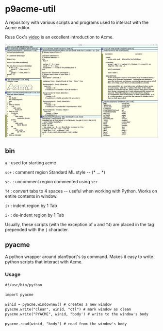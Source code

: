 # p9acme-util

A repository with various scripts and programs used to interact with the Acme
editor.

Russ Cox's [video](https://www.youtube.com/watch?v=dP1xVpMPn8M) is an
excellent introduction to Acme.

![Screenshot](https://github.com/bluerama/p9acme-util/blob/master/screenshot.png)


## bin

`a` : used for starting acme

`sc+` : comment region Standard ML style -- (* ... *)

`sc-` : uncomment region commented using `sc+`

`T4` : convert tabs to 4 spaces -- useful when working with Python. Works on entire contents in window.

`i+` : indent region by 1 Tab

`i-` : de-indent region by 1 Tab

Usually, these scripts (with the exception of `a` and `T4`) are placed in the tag prepended
with the `|` character. 


## pyacme

A python wrapper around plan9port's `9p` command. Makes it easy to write
python scripts that interact with Acme.

### Usage

```
#!/usr/bin/python

import pyacme

winid = pyacme.windownew() # creates a new window
pyacme.write("clean", winid, "ctl") # mark window as clean
pyacme.write("PYACME", winid, "body') # write to the window's body

pyacme.read(winid, "body") # read from the window's body
```
